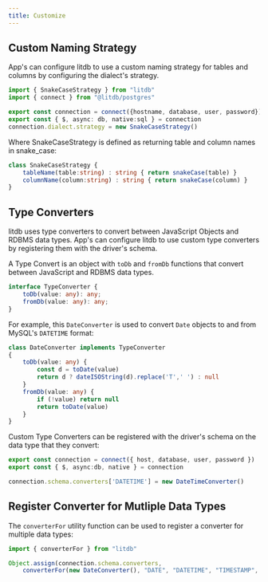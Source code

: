 ```yaml
---
title: Customize
---
```


## Custom Naming Strategy

App's can configure litdb to use a custom naming strategy for tables and columns by configuring the dialect's strategy. 

```ts
import { SnakeCaseStrategy } from "litdb"
import { connect } from "@litdb/postgres"

export const connection = connect({hostname, database, user, password})
export const { $, async: db, native:sql } = connection
connection.dialect.strategy = new SnakeCaseStrategy()
```

Where SnakeCaseStrategy is defined as returning table and column names in snake_case:

```ts
class SnakeCaseStrategy {
    tableName(table:string) : string { return snakeCase(table) }
    columnName(column:string) : string { return snakeCase(column) }
}
```

## Type Converters

litdb uses type converters to convert between JavaScript Objects and RDBMS data types. App's can configure litdb to use 
custom type converters by registering them with the driver's schema.

A Type Convert is an object with `toDb` and `fromDb` functions that convert between JavaScript and RDBMS data types.

```ts
interface TypeConverter {
    toDb(value: any): any;
    fromDb(value: any): any;
}
```

For example, this `DateConverter` is used to convert `Date` objects to and from MySQL's `DATETIME` format:

```ts
class DateConverter implements TypeConverter
{
    toDb(value: any) {
        const d = toDate(value)
        return d ? dateISOString(d).replace('T',' ') : null
    }
    fromDb(value: any) {
        if (!value) return null
        return toDate(value)
    }
}
```

Custom Type Converters can be registered with the driver's schema on the data type that they convert:

```ts
export const connection = connect({ host, database, user, password })
export const { $, async:db, native } = connection

connection.schema.converters['DATETIME'] = new DateTimeConverter()
```

## Register Converter for Mutliple Data Types

The `converterFor` utility function can be used to register a converter for multiple data types:

```ts
import { converterFor } from "litdb"

Object.assign(connection.schema.converters, 
    converterFor(new DateConverter(), "DATE", "DATETIME", "TIMESTAMP", "TIMESTAMPZ"))
```
